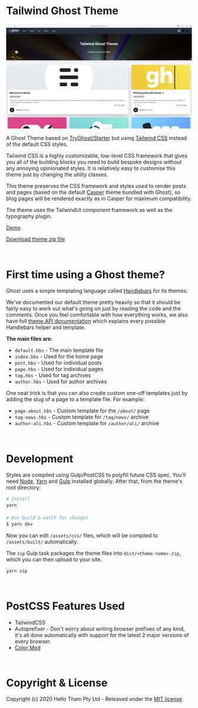 # Tailwind Ghost Theme

![screenshot](https://github.com/ChristineTham/tailwind-ghost-theme/raw/master/assets/screenshot-desktop.jpg)

A Ghost Theme based on [TryGhost/Starter](https://github.com/TryGhost/Starter.git) but using [Tailwind CSS](https://tailwindcss.com/) instead of the default CSS styles.

Tailwind CSS is a highly customizable, low-level CSS framework that gives you all of the building blocks you need to build bespoke designs without any annoying opinionated styles. It is relatively easy to customise this theme just by changing the utility classes.

This theme preserves the CSS framework and styles used to render posts and pages (based on the default [Casper](https://github.com/TryGhost/Casper.git) theme 
bundled with Ghost), so blog pages will be rendered exactly as in Casper for maximum compatibility.

The theme uses the TailwindUI component framework as well as the typography plugin.

[Demo](https://tailwind-ghost.hellotham.com)

[Download theme zip file](https://github.com/ChristineTham/tailwind-ghost-theme/releases/download/1.1.0/tailwind-ghost-theme.zip)

&nbsp;

# First time using a Ghost theme?

Ghost uses a simple templating language called [Handlebars](http://handlebarsjs.com/) for its themes.

We've documented our default theme pretty heavily so that it should be fairly easy to work out what's going on just by reading the code and the comments. Once you feel comfortable with how everything works, we also have full [theme API documentation](https://themes.ghost.org) which explains every possible Handlebars helper and template.

**The main files are:**

- `default.hbs` - The main template file
- `index.hbs` - Used for the home page
- `post.hbs` - Used for individual posts
- `page.hbs` - Used for individual pages
- `tag.hbs` - Used for tag archives
- `author.hbs` - Used for author archives

One neat trick is that you can also create custom one-off templates just by adding the slug of a page to a template file. For example:

- `page-about.hbs` - Custom template for the `/about/` page
- `tag-news.hbs` - Custom template for `/tag/news/` archive
- `author-ali.hbs` - Custom template for `/author/ali/` archive

&nbsp;

# Development

Styles are compiled using Gulp/PostCSS to polyfill future CSS spec. You'll need [Node](https://nodejs.org/), [Yarn](https://yarnpkg.com/) and [Gulp](https://gulpjs.com) installed globally. After that, from the theme's root directory:

```bash
# Install
yarn

# Run build & watch for changes
$ yarn dev
```

Now you can edit `/assets/css/` files, which will be compiled to `/assets/built/` automatically.

The `zip` Gulp task packages the theme files into `dist/<theme-name>.zip`, which you can then upload to your site.

```bash
yarn zip
```

&nbsp;

# PostCSS Features Used

- TailwindCSS
- Autoprefixer - Don't worry about writing browser prefixes of any kind, it's all done automatically with support for the latest 2 major versions of every browser.
- [Color Mod](https://github.com/jonathantneal/postcss-color-mod-function)

&nbsp;

# Copyright & License

Copyright (c) 2020 Hello Tham Pty Ltd - Released under the [MIT license](LICENSE).
